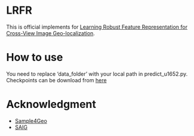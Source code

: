 # LRFR
This is official implements for [Learning Robust Feature Representation for Cross-View Image Geo-localization](https://ieeexplore.ieee.org/document/10896706).


# How to use
You need to replace ‘data_folder’ with your local path in predict_u1652.py. Checkpoints can be download from [here](https://pan.baidu.com/s/14rxpYno368YSDS9aUxdHEw?pwd=nie7)

# Acknowledgment
- [Sample4Geo](https://github.com/Skyy93/Sample4Geo)
- [SAIG](https://github.com/yanghongji2007/SAIG)
